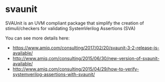 # svaunit
SVAUnit is an UVM compliant package that simplify the creation of stimuli/checkers for validating SystemVerilog Assertions (SVA)


You can see more details here:
* https://www.amiq.com/consulting/2017/02/20/svaunit-3-2-release-is-available/
* http://www.amiq.com/consulting/2015/06/30/new-version-of-svaunit-available/
* http://www.amiq.com/consulting/2015/04/29/how-to-verify-systemverilog-assertions-with-svaunit/
